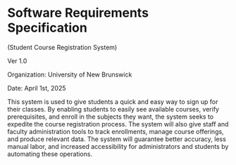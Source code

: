 # Software Requirements Specification
(Student Course Registration System)

Ver 1.0

Organization:
University of New Brunswick

Date:
April 1st, 2025

This system is used to give students a quick and easy way to sign up for their classes. By enabling students to easily see available courses, verify prerequisites, and enroll in the subjects they want, the system seeks to expedite the course registration process. The system will also give staff and faculty administration tools to track enrollments, manage course offerings, and produce relevant data. The system will guarantee better accuracy, less manual labor, and increased accessibility for administrators and students by automating these operations.

